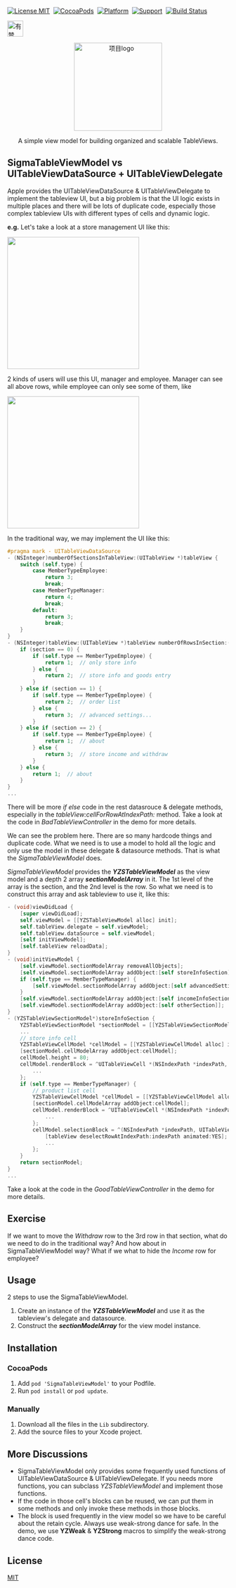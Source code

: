 [![License MIT](https://img.shields.io/badge/license-MIT-green.svg?style=flat)](https://github.com/youzan/SigmaTableViewModel/blob/master/LICENSE)&nbsp;
[![CocoaPods](https://img.shields.io/badge/pod-v1.0.0-blue.svg)](http://cocoapods.org/?q=SigmaTableViewModel)&nbsp;
[![Platform](https://img.shields.io/badge/platform-ios-yellow.svg)](https://www.apple.com/nl/ios/)&nbsp;
[![Support](https://img.shields.io/badge/support-iOS%206%2B%20-blue.svg?style=flat)](https://www.apple.com/nl/ios/)&nbsp;
[![Build Status](https://travis-ci.org/youzan/SigmaTableViewModel.svg?branch=master)](https://travis-ci.org/youzan/SigmaTableViewModel)

<p>
<a href="https://github.com/youzan/"><img alt="有赞logo" width="36px" src="https://img.yzcdn.cn/public_files/2017/02/09/e84aa8cbbf7852688c86218c1f3bbf17.png" alt="youzan">
</p></a>
<p align="center">
    <img alt="项目logo" width="200px" src="https://github.com/youzan/SigmaTableViewModel/blob/master/images/sigma.png">
</p>
<p align="center">A simple view model for building organized and scalable TableViews.</p>

## SigmaTableViewModel vs UITableViewDataSource + UITableViewDelegate
Apple provides the UITableViewDataSource & UITableViewDelegate to implement the tableview UI, but a big problem is that the UI logic exists in multiple places and there will be lots of duplicate code, especially those complex tableview UIs with different types of cells and dynamic logic.

**e.g.** Let's take a look at a store management UI like this:

<img src="https://github.com/youzan/SigmaTableViewModel/blob/master/images/manager.png" width="300">

2 kinds of users will use this UI, manager and employee. Manager can see all above rows, while employee can only see some of them, like

<img src="https://github.com/youzan/SigmaTableViewModel/blob/master/images/employee.png" width="300">


In the traditional way, we may implement the UI like this:
```objective-c
#pragma mark - UITableViewDataSource
- (NSInteger)numberOfSectionsInTableView:(UITableView *)tableView {
    switch (self.type) {
        case MemberTypeEmployee:
            return 3;
            break;
        case MemberTypeManager:
            return 4;
            break;
        default:
            return 3;
            break;
    }
}
- (NSInteger)tableView:(UITableView *)tableView numberOfRowsInSection:(NSInteger)section {
    if (section == 0) {
        if (self.type == MemberTypeEmployee) {
            return 1;  // only store info
        } else {
            return 2;  // store info and goods entry
        }
    } else if (section == 1) {
        if (self.type == MemberTypeEmployee) {
            return 2;  // order list
        } else {
            return 3;  // advanced settings...
        }
    } else if (section == 2) {
        if (self.type == MemberTypeEmployee) {
            return 1;  // about
        } else {
            return 3;  // store income and withdraw
        }
    } else {
        return 1;  // about
    }
}
... 
```

There will be more *if else* code in the rest datasrouce & delegate methods, especially in the *tableView:cellForRowAtIndexPath:* method. Take a look at the code in *BadTableViewController* in the demo for more details. 

We can see the problem here. There are so many hardcode things and duplicate code. What we need is to use a model to hold all the logic and only use the model in these delegate & datasource methods.  That is what the *SigmaTableViewModel* does.

*SigmaTableViewModel* provides the ***YZSTableViewModel*** as the view model and a depth 2 array ***sectionModelArray*** in it. The 1st level of the array is the section, and the 2nd level is the row. So what we need is to construct this array and ask tableview to use it, like this:

```objective-c
- (void)viewDidLoad {
    [super viewDidLoad];
    self.viewModel = [[YZSTableViewModel alloc] init];
    self.tableView.delegate = self.viewModel;
    self.tableView.dataSource = self.viewModel;
    [self initViewModel];
    [self.tableView reloadData];
}
- (void)initViewModel {
    [self.viewModel.sectionModelArray removeAllObjects];
    [self.viewModel.sectionModelArray addObject:[self storeInfoSection]];
    if (self.type == MemberTypeManager) {
        [self.viewModel.sectionModelArray addObject:[self advancedSettinsSection]];
    }
    [self.viewModel.sectionModelArray addObject:[self incomeInfoSection]];
    [self.viewModel.sectionModelArray addObject:[self otherSection]];
}
- (YZSTableViewSectionModel*)storeInfoSection {
    YZSTableViewSectionModel *sectionModel = [[YZSTableViewSectionModel alloc] init];
    ...
    // store info cell
    YZSTableViewCellModel *cellModel = [[YZSTableViewCellModel alloc] init];
    [sectionModel.cellModelArray addObject:cellModel];
    cellModel.height = 80;
    cellModel.renderBlock = ^UITableViewCell *(NSIndexPath *indexPath, UITableView *tableView) {
        ...
    };
    if (self.type == MemberTypeManager) {
        // product list cell
        YZSTableViewCellModel *cellModel = [[YZSTableViewCellModel alloc] init];
        [sectionModel.cellModelArray addObject:cellModel];
        cellModel.renderBlock = ^UITableViewCell *(NSIndexPath *indexPath, UITableView *tableView) {
            ...
        };
        cellModel.selectionBlock = ^(NSIndexPath *indexPath, UITableView *tableView) {
            [tableView deselectRowAtIndexPath:indexPath animated:YES];
            ...
        };
    }
    return sectionModel;
}
...
```
Take a look at the code in the *GoodTableViewController* in the demo for more details.  


## Exercise
If we want to move the *Withdraw* row to the 3rd row in that section, what do we need to do in the traditional way? And how about in SigmaTableViewModel way? What if we what to hide the *Income* row for employee? 

## Usage 
2 steps to use the SigmaTableViewModel.

 1. Create an instance of the ***YZSTableViewModel*** and use it as the tableview's delegate and datasource.
 2. Construct the ***sectionModelArray*** for the view model instance.

## Installation
### CocoaPods
 1. Add `pod 'SigmaTableViewModel'` to your Podfile.
 2. Run `pod install` or `pod update`.

### Manually
 1. Download all the files in the `Lib` subdirectory.
 2. Add the source files to your Xcode project.

## More Discussions
 - SigmaTableViewModel only provides some frequently used functions of UITableViewDataSource & UITableViewDelegate. If you needs more functions, you can subclass *YZSTableViewModel* and implement those functions. 
 - If the code in those cell's blocks can be reused,  we can put them in some methods and only invoke these methods in those blocks.
 - The block is used frequently in the view model so we have to be careful about the retain cycle. Always use weak-strong dance for safe. In the demo, we use **YZWeak** & **YZStrong** macros to simplify the weak-strong dance code.

## License
[MIT](https://zh.wikipedia.org/wiki/MIT%E8%A8%B1%E5%8F%AF%E8%AD%89)